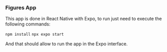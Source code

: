 ### Figures App

This app is done in React Native with Expo, to run just need to execute the following commands:

`npm install`
`npx expo start`

And that should allow to run the app in the Expo interface.